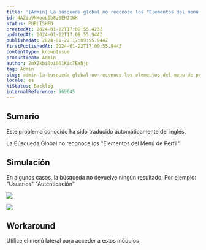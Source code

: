 ```yaml
---
title: '[Admin] La búsqueda global no reconoce los "Elementos del menú de perfil".'
id: 4AZiu9NXouL6b8z5EHJIWK
status: PUBLISHED
createdAt: 2024-01-22T17:09:55.423Z
updatedAt: 2024-01-22T17:09:55.944Z
publishedAt: 2024-01-22T17:09:55.944Z
firstPublishedAt: 2024-01-22T17:09:55.944Z
contentType: knownIssue
productTeam: Admin
author: 2mXZkbi0oi061KicTExNjo
tag: Admin
slug: admin-la-busqueda-global-no-reconoce-los-elementos-del-menu-de-perfil
locale: es
kiStatus: Backlog
internalReference: 969645
---
```


## Sumario

<div class="alert alert-info">
  <p>Este problema conocido ha sido traducido automáticamente del inglés.</p>
</div>


La Búsqueda Global no reconoce los "Elementos del Menú de Perfil"


##

## Simulación


En algunos casos, la búsqueda no devuelve ningún resultado.
Por ejemplo: "Usuarios" "Autenticación"

 ![](https://vtexhelp.zendesk.com/attachments/token/QwUkKwavO6WM00STA32BVwyvn/?name=image.png)


 ![](https://vtexhelp.zendesk.com/attachments/token/weT1QdMEqTne83NxeJRN1ilFm/?name=image.png)



## Workaround


Utilice el menú lateral para acceder a estos módulos





